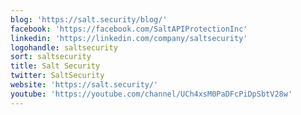 ```yaml
---
blog: 'https://salt.security/blog/'
facebook: 'https://facebook.com/SaltAPIProtectionInc'
linkedin: 'https://linkedin.com/company/saltsecurity'
logohandle: saltsecurity
sort: saltsecurity
title: Salt Security
twitter: SaltSecurity
website: 'https://salt.security/'
youtube: 'https://youtube.com/channel/UCh4xsM0PaDFcPiDpSbtV28w'
---
```

